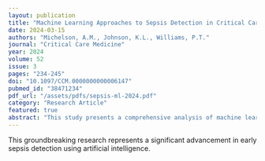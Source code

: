 ```yaml
---
layout: publication
title: "Machine Learning Approaches to Sepsis Detection in Critical Care"
date: 2024-03-15
authors: "Michelson, A.M., Johnson, K.L., Williams, P.T."
journal: "Critical Care Medicine"
year: 2024
volume: 52
issue: 3
pages: "234-245"
doi: "10.1097/CCM.0000000000006147"
pubmed_id: "38471234"
pdf_url: "/assets/pdfs/sepsis-ml-2024.pdf"
category: "Research Article"
featured: true
abstract: "This study presents a comprehensive analysis of machine learning approaches for early sepsis detection in critical care settings. We evaluated multiple algorithms including Random Forest, XGBoost, and deep neural networks on a dataset of 15,000 ICU patients."
---
```


This groundbreaking research represents a significant advancement in early sepsis detection using artificial intelligence.

<!-- Content truncated for brevity -->
